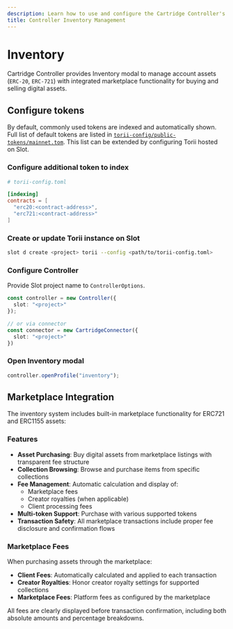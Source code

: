 ```yaml
---
description: Learn how to use and configure the Cartridge Controller's Inventory modal for managing ERC-20 and ERC-721 assets.
title: Controller Inventory Management
---
```


# Inventory 

Cartridge Controller provides Inventory modal to manage account assets (`ERC-20`, `ERC-721`) with integrated marketplace functionality for buying and selling digital assets.

## Configure tokens

By default, commonly used tokens are indexed and automatically shown. Full list of default tokens are listed in [`torii-config/public-tokens/mainnet.tom`](https://github.com/cartridge-gg/controller/blob/main/packages/torii-config/public-tokens/mainnet.toml). This list can be extended by configuring Torii hosted on Slot.

### Configure additional token to index

```toml
# torii-config.toml

[indexing]
contracts = [
  "erc20:<contract-address>",
  "erc721:<contract-address>"
]
```

### Create or update Torii instance on Slot

```sh
slot d create <project> torii --config <path/to/torii-config.toml>
```

### Configure Controller

Provide Slot project name to `ControllerOptions`.

```typescript
const controller = new Controller({
  slot: "<project>" 
});

// or via connector
const connector = new CartridgeConnector({
  slot: "<project>" 
})
```

### Open Inventory modal

```typescript
controller.openProfile("inventory");
```

## Marketplace Integration

The inventory system includes built-in marketplace functionality for ERC721 and ERC1155 assets:

### Features

- **Asset Purchasing**: Buy digital assets from marketplace listings with transparent fee structure
- **Collection Browsing**: Browse and purchase items from specific collections
- **Fee Management**: Automatic calculation and display of:
  - Marketplace fees
  - Creator royalties (when applicable)
  - Client processing fees
- **Multi-token Support**: Purchase with various supported tokens
- **Transaction Safety**: All marketplace transactions include proper fee disclosure and confirmation flows

### Marketplace Fees

When purchasing assets through the marketplace:

- **Client Fees**: Automatically calculated and applied to each transaction
- **Creator Royalties**: Honor creator royalty settings for supported collections
- **Marketplace Fees**: Platform fees as configured by the marketplace

All fees are clearly displayed before transaction confirmation, including both absolute amounts and percentage breakdowns.
